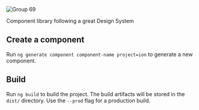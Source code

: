 ![Group 69](https://user-images.githubusercontent.com/6165180/177863336-9dcb9441-035d-4c2c-ad84-4e3734a99fab.png)

Component library following a great Design System

## Create a component

Run `ng generate component component-name project=ion` to generate a new component.

## Build

Run `ng build` to build the project. The build artifacts will be stored in the `dist/` directory. Use the `--prod` flag for a production build.

